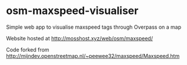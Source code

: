 # osm-maxspeed-visualiser
Simple web app to visualise maxspeed tags through Overpass on a map

Website hosted at http://mosshost.xyz/web/osm/maxspeed/

Code forked from http://mijndev.openstreetmap.nl/~peewee32/maxspeed/Maxspeed.htm
